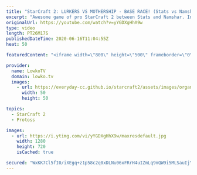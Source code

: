 ```yaml
---
title: "StarCraft 2: LURKERS VS MOTHERSHIP - BASE RACE! (Stats vs Namshar)"
excerpt: "Awesome game of pro StarCraft 2 between Stats and Namshar. In this macro focused game of Protoss versus Zerg we see both players taking a late game approach as they tech up towards Lurkers for Zerg and the Mothership for Protoss. Since both players pass each other on the map the game becomes a base race."
originalUrl: https://youtube.com/watch?v=yYGDXgHhX9w
type: video
length: PT26M17S
publishedDateTime: 2020-06-16T11:04:55Z
heat: 50

featuredContent: "<iframe width=\"800\" height=\"500\" frameborder=\"0\" src=\"https://www.youtube.com/embed/yYGDXgHhX9w\" allow=\"accelerometer; autoplay; encrypted-media; gyroscope; picture-in-picture\" allowfullscreen></iframe>"

provider:
  name: LowkoTV
  domain: lowko.tv
  images:
    - url: https://everyday-cc.github.io/starcraft2/assets/images/organizations/lowko.tv-50x50.jpg
      width: 50
      height: 50

topics:
  - StarCraft 2
  - Protoss

images:
  - url: https://i.ytimg.com/vi/yYGDXgHhX9w/maxresdefault.jpg
    width: 1280
    height: 720
    isCached: true

secured: "WxKK7Cl5fI0/iXEgq+z1p58c2q0xDLNu06xFRrH4uIZmLq9nQW9i5MLSauIjYDTlk6le0K/xjo2CZu4X3szG4hwsgUfYZ3Z3IV5F5kxdC92bE28SzXB2JSt1BUM9c8z5nfAhqJPgfDim9Ql5S41Xl8K0iQCs9ekA6GZflb2V46egyZ/UmCn4hB9JkuawcPA4OeFOgL4bF7MSeIytDEnJlScfsPtlFgrnhCdIChae0BM1sZhZn8tRUK9JSCbnHH1LKwMh1+j1NK5mRJGjYomBGHMC5mesJRR6jLQD3JPLzdqBzZxw4EYMzi8QrZ0QpP7tvpI/Hx1XzmG8aO+5/2BTSmctLYPsanlB7R/FJOHKQ9LDVLOUD1gfw1Rrlp0qosApy7VhOx1Gt/y8MhW7AulH0psj5BsKp7/nv8NfFdeIEVg=;Rieiq0EUlqS78Z5hUG29zg=="
---
```



